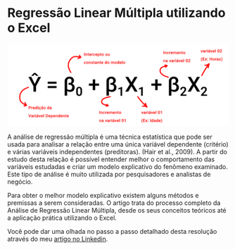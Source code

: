 # Regressão Linear Múltipla utilizando o Excel

<p align="center"><img src="https://github.com/FerrazThales/RegressaoLinearMultipla/blob/main/imagens/Regress%C3%A3o%20Linear%20M%C3%BAltipla.jpg"></p>

A análise de regressão múltipla é uma técnica estatística que pode ser usada para analisar a relação entre uma única variável dependente (critério) e várias variáveis independentes (preditoras). (Hair et al., 2009). A partir do estudo desta relação é possível entender melhor o comportamento das variáveis estudadas e criar um modelo explicativo do fenômeno examinado. Este tipo de análise é muito utilizada por pesquisadores e analistas de negócio.

Para obter o melhor modelo explicativo existem alguns métodos e premissas a serem consideradas. O artigo trata do processo completo da Análise de Regressão Linear Múltipla, desde os seus conceitos teóricos até a aplicação prática utilizando o Excel.

Você pode dar uma olhada no passo a passo detalhado desta resolução através do meu [artigo no Linkedin](https://www.linkedin.com/posts/thalesdefreitasferraz_excel-analisededados-regressaeto-activity-7139939379178901504-cESi?utm_source=share&utm_medium=member_desktop).
